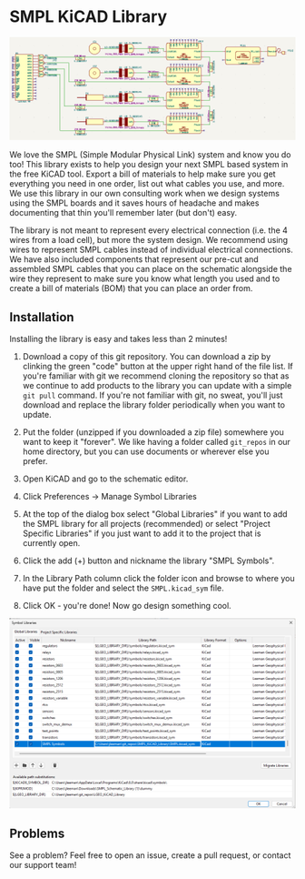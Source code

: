 # SMPL KiCAD Library

![SMPL Schematic Example](smpl_example.png)

We love the SMPL (Simple Modular Physical Link) system and know you do too! This
library exists to help you design your next SMPL based system in the free KiCAD
tool. Export a bill of materials to help make sure you get everything you need
in one order, list out what cables you use, and more. We use this library in our
own consulting work when we design systems using the SMPL boards and it saves
hours of headache and makes documenting that thin you'll remember later (but
don't) easy.

The library is not meant to represent every electrical connection (i.e. the 4
wires from a load cell), but more the system design. We recommend using wires to
represent SMPL cables instead of individual electrical connections. We have also
included components that represent our pre-cut and assembled SMPL cables that
you can place on the schematic alongside the wire they represent to make sure
you know what length you used and to create a bill of materials (BOM) that you
can place an order from.

## Installation
Installing the library is easy and takes less than 2 minutes!

1. Download a copy of this git repository. You can download a zip by clinking
   the green "code" button at the upper right hand of the file list. If you're
   familiar with git we recommend cloning the repository so that as we continue
   to add products to the library you can update with a simple `git pull`
   command. If you're not familiar with git, no sweat, you'll just download and
   replace the library folder periodically when you want to update.

1. Put the folder (unzipped if you downloaded a zip file) somewhere you want to
   keep it "forever". We like having a folder called `git_repos` in our home
   directory, but you can use documents or wherever else you prefer.

1. Open KiCAD and go to the schematic editor.

1. Click Preferences -> Manage Symbol Libraries

1. At the top of the dialog box select "Global Libraries" if you want to add the
   SMPL library for all projects (recommended) or select "Project Specific
   Libraries" if you just want to add it to the project that is currently open.

1. Click the add (+) button and nickname the library "SMPL Symbols".

1. In the Library Path column click the folder icon and browse to where you have
   put the folder and select the `SMPL.kicad_sym` file.

1. Click OK - you're done! Now go design something cool.

![KiCad Window](library_table.png)

## Problems
See a problem? Feel free to open an issue, create a pull request, or contact our
support team!
